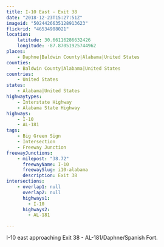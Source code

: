 ```yaml
---
title: I-10 East - Exit 38
date: "2018-12-23T15:27:51Z"
imageid: "5024426635128913623"
flickrid: "46534908021"
location:
    latitude: 30.66116286632426
    longitude: -87.87051925744962
places:
    - Daphne|Baldwin County|Alabama|United States
counties:
    - Baldwin County|Alabama|United States
countries:
    - United States
states:
    - Alabama|United States
highwaytypes:
    - Interstate Highway
    - Alabama State Highway
highways:
    - I-10
    - AL-181
tags:
    - Big Green Sign
    - Intersection
    - Freeway Junction
freewayJunctions:
    - milepost: "38.72"
      freewayName: I-10
      freewaySlug: i10-alabama
      description: Exit 38
intersections:
    - overlap1: null
      overlap2: null
      highways1:
        - I-10
      highways2:
        - AL-181

---
```

I-10 east approaching Exit 38 - AL-181/Daphne/Spanish Fort.
